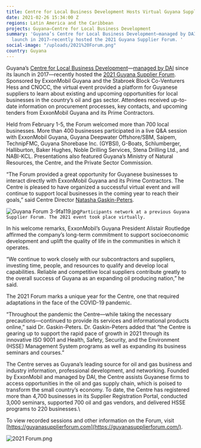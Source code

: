 ```yaml
---
title: Centre for Local Business Development Hosts Virtual Guyana Supplier Forum 2021
date: 2021-02-26 15:34:00 Z
regions: Latin America and the Caribbean
projects: Guyana—Centre for Local Business Development
summary: 'Guyana’s Centre for Local Business Development—managed by DAI since its
  launch in 2017—recently hosted the 2021 Guyana Supplier Forum. '
social-image: "/uploads/2021%20Forum.png"
country: Guyana
---
```


Guyana’s [Centre for Local Business Development](https://centreguyana.com/)—[managed by DAI](https://www.dai.com/our-work/projects/guyana-centre-for-local-business-development) since its launch in 2017—recently hosted the [2021 Guyana Supplier Forum](https://guyanasupplierforum.com/). Sponsored by ExxonMobil Guyana and the Stabroek Block Co-Venturers Hess and CNOCC, the virtual event provided a platform for Guyanese suppliers to learn about existing and upcoming opportunities for local businesses in the country’s oil and gas sector. Attendees received up-to-date information on procurement processes, key contacts, and upcoming tenders from ExxonMobil Guyana and its Prime Contractors.

Held from February 1-5, the Forum welcomed more than 700 local businesses. More than 400 businesses participated in a live Q&A session with ExxonMobil Guyana, Guyana Deepwater Offshore/SBM, Saipem, TechnipFMC, Guyana Shorebase Inc. (GYBSI), G-Boats, Schlumberger, Halliburton, Baker Hughes, Noble Drilling Services, Stena Drilling Ltd., and NABI-KCL. Presentations also featured Guyana’s Ministry of Natural Resources, the Centre, and the Private Sector Commission.

“The Forum provided a great opportunity for Guyanese businesses to interact directly with ExxonMobil Guyana and its Prime Contractors. The Centre is pleased to have organized a successful virtual event and will continue to support local businesses in the coming year to reach their goals,” said Centre Director [Natasha Gaskin-Peters](https://www.dai.com/who-we-are/our-team/natasha-gaskin-peters).

![Guyana Forum 3-9fa119.jpg](/uploads/Guyana%20Forum%203-9fa119.jpg)`Participants network at a previous Guyana Supplier Forum. The 2021 event took place virtually.`

In his welcome remarks, ExxonMobil’s Guyana President Alistair Routledge affirmed the company’s long-term commitment to support socioeconomic development and uplift the quality of life in the communities in which it operates.

“We continue to work closely with our subcontractors and suppliers, investing time, people, and resources to qualify and develop local capabilities. Reliable and competitive local suppliers contribute greatly to the overall success of Guyana as an expanding oil producing nation,” he said.

The 2021 Forum marks a unique year for the Centre, one that required adaptations in the face of the COVID-19 pandemic.

“Throughout the pandemic the Centre—while taking the necessary precautions—continued to provide its services and informational products online,” said Dr. Gaskin-Peters. Dr. Gaskin-Peters added that “the Centre is gearing up to support the rapid pace of growth in 2021 through its innovative ISO 9001 and Health, Safety, Security, and the Environment (HSSE) Management System programs as well as expanding its business seminars and courses.”

The Centre serves as Guyana’s leading source for oil and gas business and industry information, professional development, and networking. Founded by ExxonMobil and managed by DAI, the Centre assists Guyanese firms to access opportunities in the oil and gas supply chain, which is poised to transform the small country’s economy. To date, the Centre has registered more than 4,700 businesses in its Supplier Registration Portal, conducted 3,000 seminars, supported 700 oil and gas vendors, and delivered HSSE programs to 220 businesses.\

To view recorded sessions and other information on the Forum, visit [https://guyanasupplierforum.com](https://guyanasupplierforum.com/).

![2021 Forum.png](/uploads/2021%20Forum.png)
